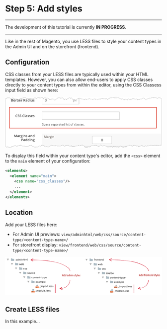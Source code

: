# Step 5: Add styles

***
The development of this tutorial is currently **IN PROGRESS**.

***

Like in the rest of Magento, you use LESS files to style your content types in the Admin UI and on the storefront (frontend). 

## Configuration

CSS classes from your LESS files are typically used within your HTML templates. However, you can also allow end-users to apply CSS classes directly to your content types from within the editor, using the CSS Classess input field as shown here:

![Create config file](../images/css-classes-input-field.png)

To display this field within your content type's editor, add the `<css>` element to the `main` element of your configuration:

```xml
<elements>
  <element name="main">
    <css name="css_classes"/>
    ...
  </element>
</elements>
```

## Location

Add your LESS files here:

- For Admin UI previews: `view/adminhtml/web/css/source/content-type/<content-type-name>/`
- For storefront display: `view/frontend/web/css/source/content-type/<content-type-name>/`

![Create config file](../images/step6-add-styles.png)

## Create LESS files

In this example... 
